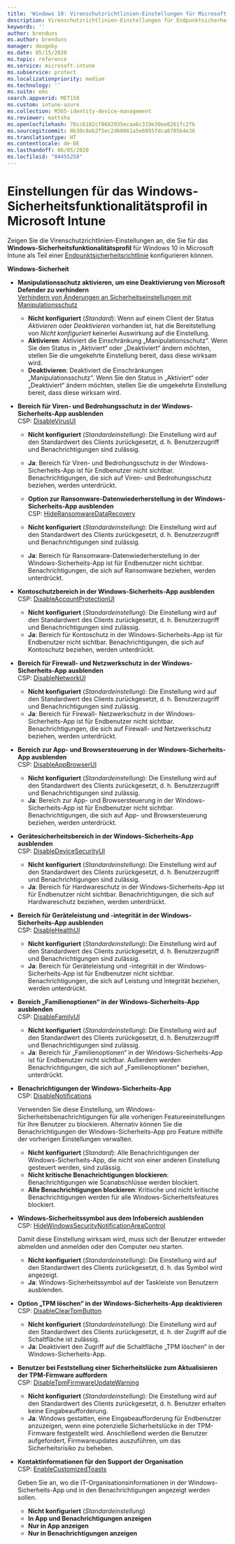 ```yaml
---
title: 'Windows 10: Virenschutzrichtlinien-Einstellungen für Microsoft-Sicherheitsfunktionalität für Intune | Microsoft-Dokumentation'
description: Virenschutzrichtlinien-Einstellungen für Endpunktsicherheit für die Windows-Sicherheits-App in Microsoft Intune
keywords: ''
author: brenduns
ms.author: brenduns
manager: dougeby
ms.date: 05/15/2020
ms.topic: reference
ms.service: microsoft-intune
ms.subservice: protect
ms.localizationpriority: medium
ms.technology: ''
ms.suite: ems
search.appverid: MET150
ms.custom: intune-azure
ms.collection: M365-identity-device-management
ms.reviewer: mattsha
ms.openlocfilehash: 78cc6182cf8682935ecaa6c319e30ee8261fc2fb
ms.sourcegitcommit: 0b30c8eb2f5ec2d60661a5e6055fdca8705b4e36
ms.translationtype: HT
ms.contentlocale: de-DE
ms.lasthandoff: 06/05/2020
ms.locfileid: "84455258"
---
```

# <a name="settings-for-the-windows-security-experience-profile-in-microsoft-intune"></a>Einstellungen für das Windows-Sicherheitsfunktionalitätsprofil in Microsoft Intune

Zeigen Sie die Virenschutzrichtlinien-Einstellungen an, die Sie für das **Windows-Sicherheitsfunktionalitätsprofil** für Windows 10 in Microsoft Intune als Teil einer [Endpunktsicherheitsrichtlinie](../protect/endpoint-security-policy.md) konfigurieren können.

**Windows-Sicherheit**

- **Manipulationsschutz aktivieren, um eine Deaktivierung von Microsoft Defender zu verhindern**  
  [Verhindern von Änderungen an Sicherheitseinstellungen mit Manipulationsschutz](https://go.microsoft.com/fwlink/?linkid=2066083)

  - **Nicht konfiguriert** (*Standard*): Wenn auf einem Client der Status *Aktivieren* oder *Deaktivieren* vorhanden ist, hat die Bereitstellung von *Nicht konfiguriert* keinerlei Auswirkung auf die Einstellung. 
  - **Aktivieren**: Aktiviert die Einschränkung „Manipulationsschutz“. Wenn Sie den Status in „Aktiviert“ oder „Deaktiviert“ ändern möchten, stellen Sie die umgekehrte Einstellung bereit, dass diese wirksam wird.
  - **Deaktivieren**: Deaktiviert die Einschränkungen „Manipulationsschutz“. Wenn Sie den Status in „Aktiviert“ oder „Deaktiviert“ ändern möchten, stellen Sie die umgekehrte Einstellung bereit, dass diese wirksam wird.

- **Bereich für Viren- und Bedrohungsschutz in der Windows-Sicherheits-App ausblenden**  
  CSP: [DisableVirusUI](https://go.microsoft.com/fwlink/?linkid=873662)

  - **Nicht konfiguriert** (*Standardeinstellung*): Die Einstellung wird auf den Standardwert des Clients zurückgesetzt, d. h. Benutzerzugriff und Benachrichtigungen sind zulässig.
  - **Ja**: Bereich für Viren- und Bedrohungsschutz in der Windows-Sicherheits-App ist für Endbenutzer nicht sichtbar. Benachrichtigungen, die sich auf Viren- und Bedrohungsschutz beziehen, werden unterdrückt.

  - **Option zur Ransomware-Datenwiederherstellung in der Windows-Sicherheits-App ausblenden**  
    CSP: [HideRansomwareDataRecovery](https://go.microsoft.com/fwlink/?linkid=873664)

  - **Nicht konfiguriert** (*Standardeinstellung*): Die Einstellung wird auf den Standardwert des Clients zurückgesetzt, d. h. Benutzerzugriff und Benachrichtigungen sind zulässig.
  - **Ja**: Bereich für Ransomware-Datenwiederherstellung in der Windows-Sicherheits-App ist für Endbenutzer nicht sichtbar. Benachrichtigungen, die sich auf Ransomware beziehen, werden unterdrückt.

- **Kontoschutzbereich in der Windows-Sicherheits-App ausblenden**  
  CSP: [DisableAccountProtectionUI](https://go.microsoft.com/fwlink/?linkid=873666)

  - **Nicht konfiguriert** (*Standardeinstellung*): Die Einstellung wird auf den Standardwert des Clients zurückgesetzt, d. h. Benutzerzugriff und Benachrichtigungen sind zulässig.
  - **Ja**: Bereich für Kontoschutz in der Windows-Sicherheits-App ist für Endbenutzer nicht sichtbar. Benachrichtigungen, die sich auf Kontoschutz beziehen, werden unterdrückt.

- **Bereich für Firewall- und Netzwerkschutz in der Windows-Sicherheits-App ausblenden**  
  CSP: [DisableNetworkUI](https://go.microsoft.com/fwlink/?linkid=873668)

  - **Nicht konfiguriert** (*Standardeinstellung*): Die Einstellung wird auf den Standardwert des Clients zurückgesetzt, d. h. Benutzerzugriff und Benachrichtigungen sind zulässig.
  - **Ja**: Bereich für Firewall- Netzwerkschutz in der Windows-Sicherheits-App ist für Endbenutzer nicht sichtbar. Benachrichtigungen, die sich auf Firewall- und Netzwerkschutz beziehen, werden unterdrückt.

- **Bereich zur App- und Browsersteuerung in der Windows-Sicherheits-App ausblenden**  
  CSP: [DisableAppBrowserUI](https://go.microsoft.com/fwlink/?linkid=873669)

  - **Nicht konfiguriert** (*Standardeinstellung*): Die Einstellung wird auf den Standardwert des Clients zurückgesetzt, d. h. Benutzerzugriff und Benachrichtigungen sind zulässig.
  - **Ja**: Bereich zur App- und Browsersteuerung in der Windows-Sicherheits-App ist für Endbenutzer nicht sichtbar. Benachrichtigungen, die sich auf App- und Browsersteuerung beziehen, werden unterdrückt.

- **Gerätesicherheitsbereich in der Windows-Sicherheits-App ausblenden**  
  CSP: [DisableDeviceSecurityUI](https://go.microsoft.com/fwlink/?linkid=873670)

  - **Nicht konfiguriert** (*Standardeinstellung*): Die Einstellung wird auf den Standardwert des Clients zurückgesetzt, d. h. Benutzerzugriff und Benachrichtigungen sind zulässig.
  - **Ja**: Bereich für Hardwareschutz in der Windows-Sicherheits-App ist für Endbenutzer nicht sichtbar. Benachrichtigungen, die sich auf Hardwareschutz beziehen, werden unterdrückt.
  
- **Bereich für Geräteleistung und -integrität in der Windows-Sicherheits-App ausblenden**  
  CSP: [DisableHealthUI](https://go.microsoft.com/fwlink/?linkid=873671)

  - **Nicht konfiguriert** (*Standardeinstellung*): Die Einstellung wird auf den Standardwert des Clients zurückgesetzt, d. h. Benutzerzugriff und Benachrichtigungen sind zulässig.
  - **Ja**: Bereich für Geräteleistung und -integrität in der Windows-Sicherheits-App ist für Endbenutzer nicht sichtbar. Benachrichtigungen, die sich auf Leistung und Integrität beziehen, werden unterdrückt.

- **Bereich „Familienoptionen“ in der Windows-Sicherheits-App ausblenden**  
  CSP: [DisableFamilyUI](https://go.microsoft.com/fwlink/?linkid=873673)

  - **Nicht konfiguriert** (*Standardeinstellung*): Die Einstellung wird auf den Standardwert des Clients zurückgesetzt, d. h. Benutzerzugriff und Benachrichtigungen sind zulässig.
  - **Ja**: Bereich für „Familienoptionen“ in der Windows-Sicherheits-App ist für Endbenutzer nicht sichtbar. Außerdem werden Benachrichtigungen, die sich auf „Familienoptionen“ beziehen, unterdrückt.

- **Benachrichtigungen der Windows-Sicherheits-App**  
  CSP: [DisableNotifications](https://go.microsoft.com/fwlink/?linkid=873675)

  Verwenden Sie diese Einstellung, um Windows-Sicherheitsbenachrichtigungen für alle vorherigen Featureeinstellungen für Ihre Benutzer zu blockieren. Alternativ können Sie die Benachrichtigungen der Windows-Sicherheits-App pro Feature mithilfe der vorherigen Einstellungen verwalten.

  - **Nicht konfiguriert** (*Standard*): Alle Benachrichtigungen der Windows-Sicherheits-App, die nicht von einer anderen Einstellung gesteuert werden, sind zulässig.
  - **Nicht kritische Benachrichtigungen blockieren**: Benachrichtigungen wie Scanabschlüsse werden blockiert.
  - **Alle Benachrichtigungen blockieren**: Kritische und nicht kritische Benachrichtigungen werden für alle Windows-Sicherheitsfeatures blockiert.

- **Windows-Sicherheitssymbol aus dem Infobereich ausblenden**  
  CSP: [HideWindowsSecurityNotificationAreaControl](https://go.microsoft.com/fwlink/?linkid=2114313&clcid=0x409)

  Damit diese Einstellung wirksam wird, muss sich der Benutzer entweder abmelden und anmelden oder den Computer neu starten.
  - **Nicht konfiguriert** (*Standardeinstellung*): Die Einstellung wird auf den Standardwert des Clients zurückgesetzt, d. h. das Symbol wird angezeigt.
  - **Ja**: Windows-Sicherheitssymbol auf der Taskleiste von Benutzern ausblenden.
  
- **Option „TPM löschen“ in der Windows-Sicherheits-App deaktivieren**  
  CSP: [DisableClearTpmButton](https://go.microsoft.com/fwlink/?linkid=2114125&clcid=0x409)

  - **Nicht konfiguriert** (*Standardeinstellung*): Die Einstellung wird auf den Standardwert des Clients zurückgesetzt, d. h. der Zugriff auf die Schaltfläche ist zulässig.
  - **Ja**: Deaktiviert den Zugriff auf die Schaltfläche „TPM löschen“ in der Windows-Sicherheits-App.

- **Benutzer bei Feststellung einer Sicherheitslücke zum Aktualisieren der TPM-Firmware auffordern**  
  CSP: [DisableTpmFirmwareUpdateWarning](https://go.microsoft.com/fwlink/?linkid=2114212&clcid=0x409)

  - **Nicht konfiguriert** (*Standardeinstellung*): Die Einstellung wird auf den Standardwert des Clients zurückgesetzt, d. h. Benutzer erhalten keine Eingabeaufforderung.
  - **Ja**: Windows gestatten, eine Eingabeaufforderung für Endbenutzer anzuzeigen, wenn eine potenzielle Sicherheitslücke in der TPM-Firmware festgestellt wird. Anschließend werden die Benutzer aufgefordert, Firmwareupdates auszuführen, um das Sicherheitsrisiko zu beheben.

- **Kontaktinformationen für den Support der Organisation**  
  CSP: [EnableCustomizedToasts](https://go.microsoft.com/fwlink/?linkid=873676)

  Geben Sie an, wo die IT-Organisationsinformationen in der Windows-Sicherheits-App und in den Benachrichtigungen angezeigt werden sollen.
  - **Nicht konfiguriert** (*Standardeinstellung*)
  - **In App und Benachrichtigungen anzeigen**
  - **Nur in App anzeigen**
  - **Nur in Benachrichtigungen anzeigen**
